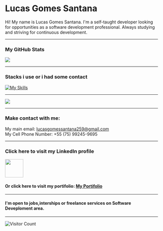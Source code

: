 # Lucas Gomes Santana

Hi! My name is Lucas Gomes Santana. I'm a self-taught developer looking for opportunities as a software development professional. Always studying and striving for continuous development.

****

### My GitHub Stats

![](https://github-readme-stats.vercel.app/api?username=lucas-gomes-santana&show_icons=true&theme=radical)

****

### Stacks i use or i had some contact

[![My Skills](https://skillicons.dev/icons?i=html,css,scss,javascript,typescript,nodejs,react,java,spring,git,mysql,mongodb)](https://skillicons.dev)

****

![](https://github-readme-stats.vercel.app/api/top-langs/?username=lucas-gomes-santana&layout=compact&theme=radical)

****

### Make contact with me:

My main email: lucasgomessantana259@gmail.com         
My Cell Phone Number: +55 (75) 99245-9695  

****

### Click here to visit my LinkedIn profile

<a target="_blank" rel="noopener noreferrer" href="https://www.linkedin.com/in/lucas-gomes-77892a343/">
<img width="60px" src="https://store-images.s-microsoft.com/image/apps.46485.9007199266245564.44dc7699-748d-4c34-ba5e-d04eb48f7960.df3dbdf7-e6b9-4d2a-a5ad-3b91e430d172"></a>

#### Or click here to visit my portifolio: <a href="https://lucas-gomes-santana-portifolio.vercel.app/">My Portifolio</a> 

****

#### I'm open to jobs,interships or freelance services on Software Deveploment area.

****

![Visitor Count](https://profile-counter.glitch.me/lucas-gomes-santana/count.svg)

